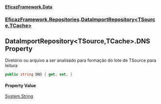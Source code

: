 #### [EficazFramework.Data](EficazFrameworkData.md 'EficazFramework Data')
### [EficazFramework.Repositories](EficazFrameworkData.md#EficazFramework.Repositories 'EficazFramework.Repositories').[DataImportRepository&lt;TSource,TCache&gt;](EficazFramework.Repositories/DataImportRepository_TSource,TCache_.md 'EficazFramework.Repositories.DataImportRepository<TSource,TCache>')

## DataImportRepository<TSource,TCache>.DNS Property

Diretório ou arquivo a ser analisado para formação do lote de TSource para leitura

```csharp
public string DNS { get; set; }
```

#### Property Value
[System.String](https://docs.microsoft.com/en-us/dotnet/api/System.String 'System.String')